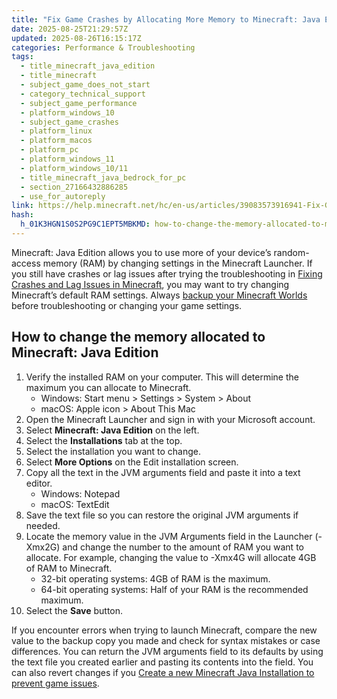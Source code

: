 ```yaml
---
title: "Fix Game Crashes by Allocating More Memory to Minecraft: Java Edition"
date: 2025-08-25T21:29:57Z
updated: 2025-08-26T16:15:17Z
categories: Performance & Troubleshooting
tags:
  - title_minecraft_java_edition
  - title_minecraft
  - subject_game_does_not_start
  - category_technical_support
  - subject_game_performance
  - platform_windows_10
  - subject_game_crashes
  - platform_linux
  - platform_macos
  - platform_pc
  - platform_windows_11
  - platform_windows_10/11
  - title_minecraft_java_bedrock_for_pc
  - section_27166432886285
  - use_for_autoreply
link: https://help.minecraft.net/hc/en-us/articles/39083573916941-Fix-Game-Crashes-by-Allocating-More-Memory-to-Minecraft-Java-Edition
hash:
  h_01K3HGN1S0S2PG9C1EPT5MBKMD: how-to-change-the-memory-allocated-to-minecraft-java-edition
---
```


Minecraft: Java Edition allows you to use more of your device’s random-access memory (RAM) by changing settings in the Minecraft Launcher. If you still have crashes or lag issues after trying the troubleshooting in [Fixing Crashes and Lag Issues in Minecraft](./Fix-Crashes-and-Lag-Issues-in-Minecraft.md), you may want to try changing Minecraft’s default RAM settings. Always [backup your Minecraft Worlds](https://help.minecraft.net/hc/en-us/sections/27166561402125) before troubleshooting or changing your game settings.

## How to change the memory allocated to Minecraft: Java Edition

1.  Verify the installed RAM on your computer. This will determine the maximum you can allocate to Minecraft.
    - Windows: Start menu \> Settings \> System \> About
    - macOS: Apple icon \> About This Mac
2.  Open the Minecraft Launcher and sign in with your Microsoft account.
3.  Select **Minecraft: Java Edition** on the left.
4.  Select the **Installations** tab at the top.
5.  Select the installation you want to change.
6.  Select **More Options** on the Edit installation screen.
7.  Copy all the text in the JVM arguments field and paste it into a text editor.
    - Windows: Notepad
    - macOS: TextEdit
8.  Save the text file so you can restore the original JVM arguments if needed.
9.  Locate the memory value in the JVM Arguments field in the Launcher (-Xmx2G) and change the number to the amount of RAM you want to allocate. For example, changing the value to -Xmx4G will allocate 4GB of RAM to Minecraft.
    - 32-bit operating systems: 4GB of RAM is the maximum.
    - 64-bit operating systems: Half of your RAM is the recommended maximum.
10. Select the **Save** button.

If you encounter errors when trying to launch Minecraft, compare the new value to the backup copy you made and check for syntax mistakes or case differences. You can return the JVM arguments field to its defaults by using the text file you created earlier and pasting its contents into the field. You can also revert changes if you [Create a new Minecraft Java Installation to prevent game issues](../Minecraft-Launcher-Support/Create-a-New-Minecraft-Java-Installation-to-Troubleshoot-Launcher-Crashes.md).

